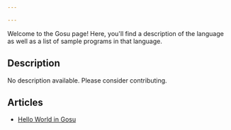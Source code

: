 ```yaml
---

---
```


Welcome to the Gosu page! Here, you'll find a description of the language as well as a list of sample programs in that language.

## Description

No description available. Please consider contributing.

## Articles

- [Hello World in Gosu](https://sampleprograms.io/projects/hello-world/gosu)